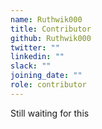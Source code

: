 ```yaml
---
name: Ruthwik000
title: Contributor
github: Ruthwik000
twitter: ""
linkedin: ""
slack: ""
joining_date: ""
role: contributor
---
```


Still waiting for this
